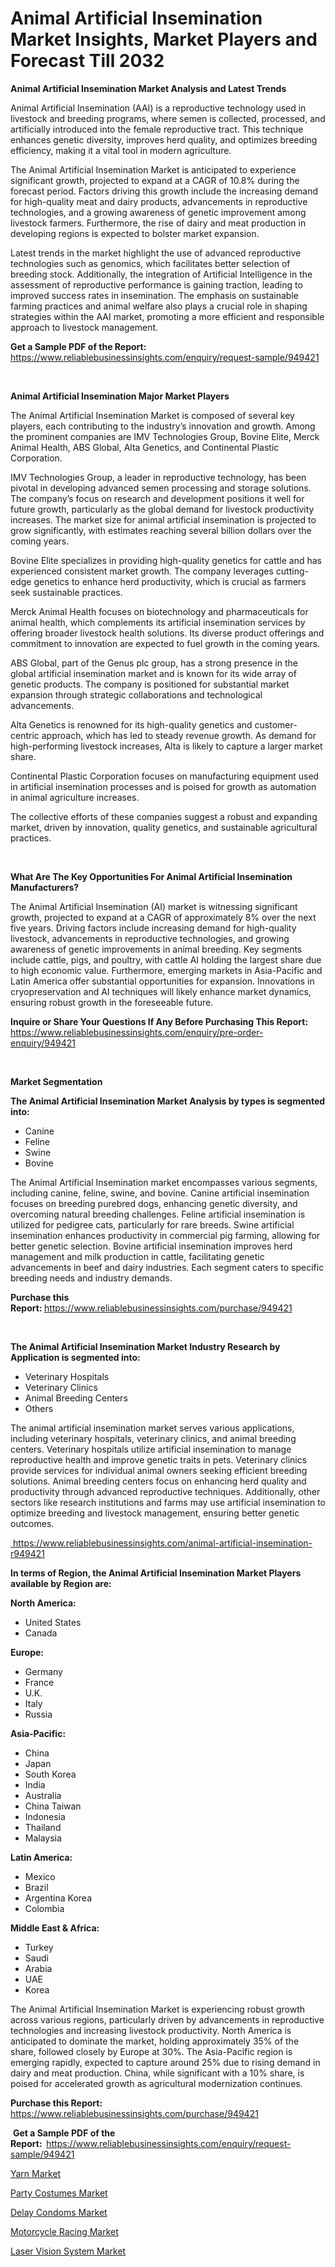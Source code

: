 <p><h1>Animal Artificial Insemination Market Insights, Market Players and Forecast Till 2032</h1></p><p><strong>Animal Artificial Insemination Market Analysis and Latest Trends</strong></p>
<p><p>Animal Artificial Insemination (AAI) is a reproductive technology used in livestock and breeding programs, where semen is collected, processed, and artificially introduced into the female reproductive tract. This technique enhances genetic diversity, improves herd quality, and optimizes breeding efficiency, making it a vital tool in modern agriculture.</p><p>The Animal Artificial Insemination Market is anticipated to experience significant growth, projected to expand at a CAGR of 10.8% during the forecast period. Factors driving this growth include the increasing demand for high-quality meat and dairy products, advancements in reproductive technologies, and a growing awareness of genetic improvement among livestock farmers. Furthermore, the rise of dairy and meat production in developing regions is expected to bolster market expansion.</p><p>Latest trends in the market highlight the use of advanced reproductive technologies such as genomics, which facilitates better selection of breeding stock. Additionally, the integration of Artificial Intelligence in the assessment of reproductive performance is gaining traction, leading to improved success rates in insemination. The emphasis on sustainable farming practices and animal welfare also plays a crucial role in shaping strategies within the AAI market, promoting a more efficient and responsible approach to livestock management.</p></p>
<p><strong>Get a Sample PDF of the Report:&nbsp;</strong> <a href="https://www.reliablebusinessinsights.com/enquiry/request-sample/949421?utm_campaign=1138&utm_medium=2&utm_source=Github&utm_content=ia&utm_term=06032025&utm_id=animal-artificial-insemination">https://www.reliablebusinessinsights.com/enquiry/request-sample/949421</a></p>
<p>&nbsp;</p>
<p><strong>Animal Artificial Insemination Major Market Players</strong></p>
<p><p>The Animal Artificial Insemination Market is composed of several key players, each contributing to the industry’s innovation and growth. Among the prominent companies are IMV Technologies Group, Bovine Elite, Merck Animal Health, ABS Global, Alta Genetics, and Continental Plastic Corporation.</p><p>IMV Technologies Group, a leader in reproductive technology, has been pivotal in developing advanced semen processing and storage solutions. The company’s focus on research and development positions it well for future growth, particularly as the global demand for livestock productivity increases. The market size for animal artificial insemination is projected to grow significantly, with estimates reaching several billion dollars over the coming years.</p><p>Bovine Elite specializes in providing high-quality genetics for cattle and has experienced consistent market growth. The company leverages cutting-edge genetics to enhance herd productivity, which is crucial as farmers seek sustainable practices.</p><p>Merck Animal Health focuses on biotechnology and pharmaceuticals for animal health, which complements its artificial insemination services by offering broader livestock health solutions. Its diverse product offerings and commitment to innovation are expected to fuel growth in the coming years.</p><p>ABS Global, part of the Genus plc group, has a strong presence in the global artificial insemination market and is known for its wide array of genetic products. The company is positioned for substantial market expansion through strategic collaborations and technological advancements.</p><p>Alta Genetics is renowned for its high-quality genetics and customer-centric approach, which has led to steady revenue growth. As demand for high-performing livestock increases, Alta is likely to capture a larger market share.</p><p>Continental Plastic Corporation focuses on manufacturing equipment used in artificial insemination processes and is poised for growth as automation in animal agriculture increases. </p><p>The collective efforts of these companies suggest a robust and expanding market, driven by innovation, quality genetics, and sustainable agricultural practices.</p></p>
<p>&nbsp;</p>
<p><strong>What Are The Key Opportunities For Animal Artificial Insemination Manufacturers?</strong></p>
<p><p>The Animal Artificial Insemination (AI) market is witnessing significant growth, projected to expand at a CAGR of approximately 8% over the next five years. Driving factors include increasing demand for high-quality livestock, advancements in reproductive technologies, and growing awareness of genetic improvements in animal breeding. Key segments include cattle, pigs, and poultry, with cattle AI holding the largest share due to high economic value. Furthermore, emerging markets in Asia-Pacific and Latin America offer substantial opportunities for expansion. Innovations in cryopreservation and AI techniques will likely enhance market dynamics, ensuring robust growth in the foreseeable future.</p></p>
<p><strong>Inquire or Share Your Questions If Any Before Purchasing This Report:</strong> <a href="https://www.reliablebusinessinsights.com/enquiry/pre-order-enquiry/949421?utm_campaign=1138&utm_medium=2&utm_source=Github&utm_content=ia&utm_term=06032025&utm_id=animal-artificial-insemination">https://www.reliablebusinessinsights.com/enquiry/pre-order-enquiry/949421</a></p>
<p>&nbsp;</p>
<p><strong>Market Segmentation</strong></p>
<p><strong>The Animal Artificial Insemination Market Analysis by types is segmented into:</strong></p>
<p><ul><li>Canine</li><li>Feline</li><li>Swine</li><li>Bovine</li></ul></p>
<p><p>The Animal Artificial Insemination market encompasses various segments, including canine, feline, swine, and bovine. Canine artificial insemination focuses on breeding purebred dogs, enhancing genetic diversity, and overcoming natural breeding challenges. Feline artificial insemination is utilized for pedigree cats, particularly for rare breeds. Swine artificial insemination enhances productivity in commercial pig farming, allowing for better genetic selection. Bovine artificial insemination improves herd management and milk production in cattle, facilitating genetic advancements in beef and dairy industries. Each segment caters to specific breeding needs and industry demands.</p></p>
<p><strong>Purchase this Report:&nbsp;</strong><a href="https://www.reliablebusinessinsights.com/purchase/949421?utm_campaign=1138&utm_medium=2&utm_source=Github&utm_content=ia&utm_term=06032025&utm_id=animal-artificial-insemination">https://www.reliablebusinessinsights.com/purchase/949421</a></p>
<p>&nbsp;</p>
<p><strong>The Animal Artificial Insemination Market Industry Research by Application is segmented into:</strong></p>
<p><ul><li>Veterinary Hospitals</li><li>Veterinary Clinics</li><li>Animal Breeding Centers</li><li>Others</li></ul></p>
<p><p>The animal artificial insemination market serves various applications, including veterinary hospitals, veterinary clinics, and animal breeding centers. Veterinary hospitals utilize artificial insemination to manage reproductive health and improve genetic traits in pets. Veterinary clinics provide services for individual animal owners seeking efficient breeding solutions. Animal breeding centers focus on enhancing herd quality and productivity through advanced reproductive techniques. Additionally, other sectors like research institutions and farms may use artificial insemination to optimize breeding and livestock management, ensuring better genetic outcomes.</p></p>
<p><a href="https://www.reliablebusinessinsights.com/animal-artificial-insemination-r949421?utm_campaign=1138&utm_medium=2&utm_source=Github&utm_content=ia&utm_term=06032025&utm_id=animal-artificial-insemination">&nbsp;https://www.reliablebusinessinsights.com/animal-artificial-insemination-r949421</a></p>
<p><strong>In terms of Region, the Animal Artificial Insemination Market Players available by Region are:</strong></p>
<p>
    <p> <strong> North America: </strong>
        <ul>
            <li>United States</li>
            <li>Canada</li>
        </ul>
        </p> 
    <p> <strong> Europe: </strong>
        <ul>
            <li>Germany</li>
            <li>France</li>
            <li>U.K.</li>
            <li>Italy</li>
            <li>Russia</li>
        </ul>
        </p> 
    <p> <strong> Asia-Pacific: </strong>
        <ul>
            <li>China</li>
            <li>Japan</li>
            <li>South Korea</li>
            <li>India</li>
            <li>Australia</li>
            <li>China Taiwan</li>
            <li>Indonesia</li>
            <li>Thailand</li>
            <li>Malaysia</li>
        </ul>
        </p> 
    <p> <strong> Latin America: </strong>
        <ul>
            <li>Mexico</li>
            <li>Brazil</li>
            <li>Argentina Korea</li>
            <li>Colombia</li>
        </ul>
        </p> 
    <p> <strong> Middle East & Africa: </strong>
        <ul>
            <li>Turkey</li>
            <li>Saudi</li>
            <li>Arabia</li>
            <li>UAE</li>
            <li>Korea</li>
        </ul>
    </p>
    </p>
<p><p>The Animal Artificial Insemination Market is experiencing robust growth across various regions, particularly driven by advancements in reproductive technologies and increasing livestock productivity. North America is anticipated to dominate the market, holding approximately 35% of the share, followed closely by Europe at 30%. The Asia-Pacific region is emerging rapidly, expected to capture around 25% due to rising demand in dairy and meat production. China, while significant with a 10% share, is poised for accelerated growth as agricultural modernization continues.</p></p>
<p><strong>Purchase this Report: </strong><a href="https://www.reliablebusinessinsights.com/purchase/949421?utm_campaign=1138&utm_medium=2&utm_source=Github&utm_content=ia&utm_term=06032025&utm_id=animal-artificial-insemination">https://www.reliablebusinessinsights.com/purchase/949421</a></p>
<p>&nbsp;<strong>Get a Sample PDF of the Report:&nbsp;&nbsp;</strong><a href="https://www.reliablebusinessinsights.com/enquiry/request-sample/949421?utm_campaign=1138&utm_medium=2&utm_source=Github&utm_content=ia&utm_term=06032025&utm_id=animal-artificial-insemination">https://www.reliablebusinessinsights.com/enquiry/request-sample/949421</a></p>
<p><strong></strong></p>
<p><p><a href="https://github.com/thanenegenqa/Market-Research-Report-List-1/blob/main/yarn-market.md?utm_campaign=1138&utm_medium=2&utm_source=Github&utm_content=ia&utm_term=06032025&utm_id=animal-artificial-insemination">Yarn Market</a></p><p><a href="https://github.com/bhuraoutenc8/Market-Research-Report-List-1/blob/main/party-costumes-market.md?utm_campaign=1138&utm_medium=2&utm_source=Github&utm_content=ia&utm_term=06032025&utm_id=animal-artificial-insemination">Party Costumes Market</a></p><p><a href="https://github.com/syskamazucqa/Market-Research-Report-List-1/blob/main/delay-condoms-market.md?utm_campaign=1138&utm_medium=2&utm_source=Github&utm_content=ia&utm_term=06032025&utm_id=animal-artificial-insemination">Delay Condoms Market</a></p><p><a href="https://github.com/jenevycachat/Market-Research-Report-List-1/blob/main/motorcycle-racing-market.md?utm_campaign=1138&utm_medium=2&utm_source=Github&utm_content=ia&utm_term=06032025&utm_id=animal-artificial-insemination">Motorcycle Racing Market</a></p><p><a href="https://github.com/cachaskluwe/Market-Research-Report-List-1/blob/main/laser-vision-system-market.md?utm_campaign=1138&utm_medium=2&utm_source=Github&utm_content=ia&utm_term=06032025&utm_id=animal-artificial-insemination">Laser Vision System Market</a></p></p>